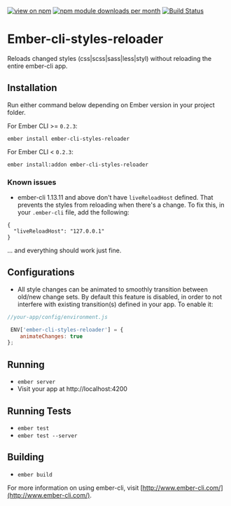 [![view on npm](http://img.shields.io/npm/v/ember-cli-styles-reloader.svg)](https://www.npmjs.org/package/ember-cli-styles-reloader)
[![npm module downloads per month](http://img.shields.io/npm/dm/ember-cli-styles-reloader.svg)](https://www.npmjs.org/package/ember-cli-styles-reloader)
[![Build Status](https://travis-ci.org/xomaczar/ember-cli-styles-reloader.png?branch=master)](https://travis-ci.org/xomaczar/ember-cli-styles-reloader)

# Ember-cli-styles-reloader
Reloads changed styles (css|scss|sass|less|styl) without reloading the entire ember-cli app.

## Installation

Run either command below depending on Ember version in your project folder.

For Ember CLI >= `0.2.3`:

```shell
ember install ember-cli-styles-reloader
```

For Ember CLI < `0.2.3`:

```shell
ember install:addon ember-cli-styles-reloader
```

### Known issues

* ember-cli 1.13.11 and above don't have `liveReloadHost` defined. That prevents the styles from reloading when there's a change. To fix this, in your `.ember-cli` file, add the following:

````
{
  "liveReloadHost": "127.0.0.1"
}
````

... and everything should work just fine.

## Configurations

* All style changes can be animated to smoothly transition between old/new change sets.
By default this feature is disabled, in order to not interfere with existing transition(s) defined
in your app. To enable it:

```javascript
//your-app/config/environment.js

 ENV['ember-cli-styles-reloader'] = {
    animateChanges: true
};
```

## Running

* `ember server`
* Visit your app at http://localhost:4200

## Running Tests

* `ember test`
* `ember test --server`

## Building

* `ember build`

For more information on using ember-cli, visit [http://www.ember-cli.com/](http://www.ember-cli.com/).
